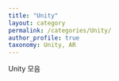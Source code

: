 ```yaml
---
title: "Unity"
layout: category
permalink: /categories/Unity/
author_profile: true
taxonomy: Unity, AR
---
```

Unity 모음
